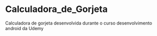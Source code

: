 # Calculadora_de_Gorjeta
Calculadora de gorjeta desenvolvida durante o curso desenvolvimento android da Udemy

